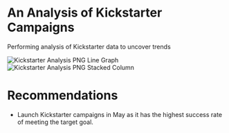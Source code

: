 # An Analysis of Kickstarter Campaigns
Performing analysis of Kickstarter data to uncover trends 

![Kickstarter Analysis PNG Line Graph](https://user-images.githubusercontent.com/103234661/173573536-41a7c18f-fe8d-43eb-b87d-44f0dcc3caf8.png)
![Kickstarter Analysis PNG Stacked Column](https://user-images.githubusercontent.com/103234661/173573546-ae5e6d64-c28d-4c3a-b98b-b927c6ea9675.png)

# Recommendations
- Launch Kickstarter campaigns in May as it has the highest success rate of meeting the target goal.
